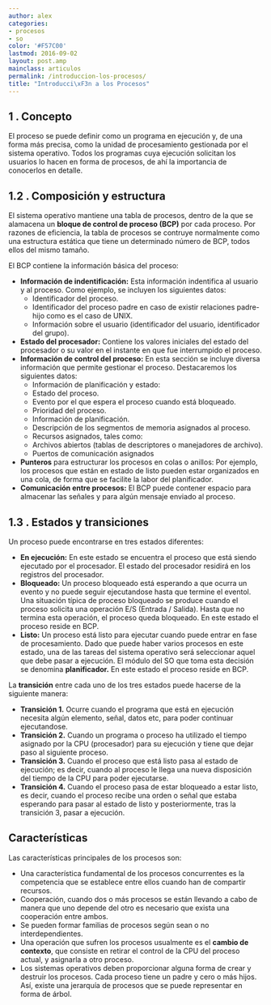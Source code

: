 ```yaml
---
author: alex
categories:
- procesos
- so
color: '#F57C00'
lastmod: 2016-09-02
layout: post.amp
mainclass: articulos
permalink: /introduccion-los-procesos/
title: "Introducci\xF3n a los Procesos"
---
```


## 1 . Concepto

El proceso se puede definir como un programa en ejecución y, de una forma más precisa, como la unidad de procesamiento gestionada por el sistema operativo. Todos los programas cuya ejecución solicitan los usuarios lo hacen en forma de procesos, de ahí la importancia de conocerlos en detalle.

<!--more-->

## 1.2 . Composición y estructura

El sistema operativo mantiene una tabla de procesos, dentro de la que se alamacena un **bloque de control de proceso (BCP)** por cada proceso. Por razones de eficiencia, la tabla de procesos se contruye normalmente como una estructura estática que tiene un determinado número de BCP, todos ellos del mismo tamaño.

El BCP contiene la información básica del proceso:

- **Información de indentificación:** Esta información indentifica al usuario y al proceso. Como ejemplo, se incluyen los siguientes datos:
  - Identificador del proceso.
  - Identificador del proceso padre en caso de existir relaciones padre-hijo como es el caso de UNIX.
  - Información sobre el usuario (identificador del usuario, identificador del grupo).
- **Estado del procesador:** Contiene los valores iniciales del estado del procesador o su valor en el instante en que fue interrumpido el proceso.
- **Información de control del proceso:** En esta sección se incluye diversa información que permite gestionar el proceso. Destacaremos los siguientes datos:
  - Información de planificación y estado:
  - Estado del proceso.
  - Evento por el que espera el proceso cuando está bloqueado.
  - Prioridad del proceso.
  - Información de planificación.
  - Descripción de los segmentos de memoria asignados al proceso.
  - Recursos asignados, tales como:
  - Archivos abiertos (tablas de descriptores o manejadores de archivo).
  - Puertos de comunicación asignados
- **Punteros** para estructurar los procesos en colas o anillos: Por ejemplo, los procesos que están en estado de listo pueden estar organizados en una cola, de forma que se facilite la labor del planificador.
- **Comunicación entre procesos:** El BCP puede contener espacio para almacenar las señales y para algún mensaje enviado al proceso.

## 1.3 . Estados y transiciones

Un proceso puede encontrarse en tres estados diferentes:

- **En ejecución:** En este estado se encuentra el proceso que está siendo ejecutado por el procesador. El estado del procesador residirá en los registros del procesador.
- **Bloqueado:** Un proceso bloqueado está esperando a que ocurra un evento y no puede seguir ejecutandose hasta que termine el eventol. Una situación típica de proceso bloqueado se produce cuando el proceso solicita una operación E/S (Entrada / Salida). Hasta que no termina esta operación, el proceso queda bloqueado. En este estado el proceso reside en BCP.
- **Listo:** Un proceso está listo para ejecutar cuando puede entrar en fase de procesamiento. Dado que puede haber varios procesos en este estado, una de las tareas del sistema operativo será seleccionar aquel que debe pasar a ejecución. El módulo del SO que toma esta decisión se denomina **planificador.** En este estado el proceso reside en BCP.

<figure>
	<amp-img on="tap:lightbox1" role="button" tabindex="0" layout="responsive" alt="Estado Procesos" title="Estado de los procesos"  height="267" width="445" src="https://4.bp.blogspot.com/-BOayf2Lle4g/TVg7VxeOZII/AAAAAAAAAW0/O6u9ZEGonWg/s800/estados.png"></amp-img>
</figure>

La **transición** entre cada uno de los tres estados puede hacerse de la siguiente manera:

- **Transición 1.** Ocurre cuando el programa que está en ejecución necesita algún elemento, señal, datos etc, para poder continuar ejecutandose.
- **Transición 2.** Cuando un programa o proceso ha utilizado el tiempo asignado por la CPU (procesador) para su ejecución y tiene que dejar paso al siguiente proceso.
- **Transición 3.** Cuando el proceso que está listo pasa al estado de ejecución; es decir, cuando al proceso le llega una nueva disposición del tiempo de la CPU para poder ejecutarse.
- **Transición 4.** Cuando el proceso pasa de estar bloqueado a estar listo, es decir, cuando el proceso recibe una orden o señal que estaba esperando para pasar al estado de listo y posteriormente, tras la transición 3, pasar a ejecución.

## Características

Las características principales de los procesos son:

- Una característica fundamental de los procesos concurrentes es la competencia que se establece entre ellos cuando han de compartir recursos.
- Cooperación, cuando dos o más procesos se están llevando a cabo de manera que uno depende del otro es necesario que exista una cooperación entre ambos.
- Se pueden formar familias de procesos según sean o no interdependientes.
- Una operación que sufren los procesos usualmente es el **cambio de contexto**, que consiste en retirar el control de la CPU del proceso actual, y asignarla a otro proceso.
- Los sistemas operativos deben proporcionar alguna forma de crear y destruir los procesos. Cada proceso tiene un padre y cero o más hijos. Así, existe una jerarquía de procesos que se puede representar en forma de árbol.
